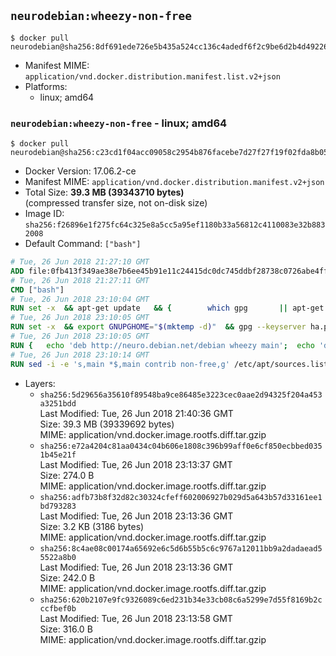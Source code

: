 ## `neurodebian:wheezy-non-free`

```console
$ docker pull neurodebian@sha256:8df691ede726e5b435a524cc136c4adedf6f2c9be6d2b4d49226bcdbe6b9e085
```

-	Manifest MIME: `application/vnd.docker.distribution.manifest.list.v2+json`
-	Platforms:
	-	linux; amd64

### `neurodebian:wheezy-non-free` - linux; amd64

```console
$ docker pull neurodebian@sha256:c23cd1f04acc09058c2954b876facebe7d27f27f19f02fda8b05d144ef8ec375
```

-	Docker Version: 17.06.2-ce
-	Manifest MIME: `application/vnd.docker.distribution.manifest.v2+json`
-	Total Size: **39.3 MB (39343710 bytes)**  
	(compressed transfer size, not on-disk size)
-	Image ID: `sha256:f26896e1f275fc64c325e8a5cc5a95ef1180b33a56812c4110083e32b8832008`
-	Default Command: `["bash"]`

```dockerfile
# Tue, 26 Jun 2018 21:27:10 GMT
ADD file:0fb413f349ae38e7b6ee45b91e11c24415dc0dc745ddbf28738c0726abe4ff0e in / 
# Tue, 26 Jun 2018 21:27:11 GMT
CMD ["bash"]
# Tue, 26 Jun 2018 23:10:04 GMT
RUN set -x 	&& apt-get update 	&& { 		which gpg 		|| apt-get install -y --no-install-recommends gnupg 	; } 	&& { 		gpg --version | grep -q '^gpg (GnuPG) 1\.' 		|| apt-get install -y --no-install-recommends dirmngr 	; } 	&& rm -rf /var/lib/apt/lists/*
# Tue, 26 Jun 2018 23:10:05 GMT
RUN set -x 	&& export GNUPGHOME="$(mktemp -d)" 	&& gpg --keyserver ha.pool.sks-keyservers.net --recv-keys DD95CC430502E37EF840ACEEA5D32F012649A5A9 	&& gpg --export DD95CC430502E37EF840ACEEA5D32F012649A5A9 > /etc/apt/trusted.gpg.d/neurodebian.gpg 	&& rm -rf "$GNUPGHOME" 	&& apt-key list | grep neurodebian
# Tue, 26 Jun 2018 23:10:05 GMT
RUN { 	echo 'deb http://neuro.debian.net/debian wheezy main'; 	echo 'deb http://neuro.debian.net/debian data main'; 	echo '#deb-src http://neuro.debian.net/debian-devel wheezy main'; } > /etc/apt/sources.list.d/neurodebian.sources.list
# Tue, 26 Jun 2018 23:10:14 GMT
RUN sed -i -e 's,main *$,main contrib non-free,g' /etc/apt/sources.list.d/neurodebian.sources.list /etc/apt/sources.list
```

-	Layers:
	-	`sha256:5d29656a35610f89548ba9ce86485e3223cec0aae2d94325f204a453a3251bdd`  
		Last Modified: Tue, 26 Jun 2018 21:40:36 GMT  
		Size: 39.3 MB (39339692 bytes)  
		MIME: application/vnd.docker.image.rootfs.diff.tar.gzip
	-	`sha256:e72a4204c81aa0434c04b606e1808c396b99aff0e6cf850ecbbed0351b45e21f`  
		Last Modified: Tue, 26 Jun 2018 23:13:37 GMT  
		Size: 274.0 B  
		MIME: application/vnd.docker.image.rootfs.diff.tar.gzip
	-	`sha256:adfb73b8f32d82c30324cfeff602006927b029d5a643b57d33161ee1bd793283`  
		Last Modified: Tue, 26 Jun 2018 23:13:36 GMT  
		Size: 3.2 KB (3186 bytes)  
		MIME: application/vnd.docker.image.rootfs.diff.tar.gzip
	-	`sha256:8c4ae08c00174a65692e6c5d6b55b5c6c9767a12011bb9a2dadaead55522a8b0`  
		Last Modified: Tue, 26 Jun 2018 23:13:36 GMT  
		Size: 242.0 B  
		MIME: application/vnd.docker.image.rootfs.diff.tar.gzip
	-	`sha256:620b2107e9fc9326089c6ed231b34e33cb08c6a5299e7d55f8169b2cccfbef0b`  
		Last Modified: Tue, 26 Jun 2018 23:13:58 GMT  
		Size: 316.0 B  
		MIME: application/vnd.docker.image.rootfs.diff.tar.gzip
